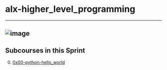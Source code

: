 # alx-higher_level_programming
---
![image](https://github.com/fatimaelasri01/alx-higher_level_programming/assets/128521003/a849fadb-d79d-4506-b79c-ef9cc629150d)
---
## Subcourses in this Sprint
00. [0x00-python-hello_world](/0x00-python-hello_world)
